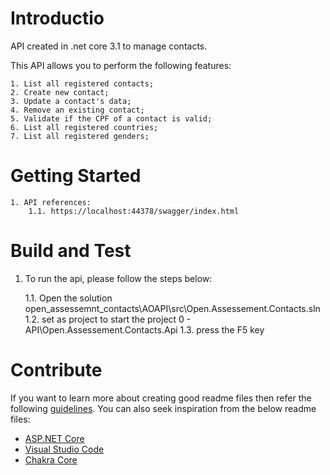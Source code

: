# Introductio
API created in .net core 3.1 to manage contacts.

This API allows you to perform the following features:
    
    1. List all registered contacts;
    2. Create new contact;
    3. Update a contact's data;
    4. Remove an existing contact;
    5. Validate if the CPF of a contact is valid;
    6. List all registered countries;
    7. List all registered genders;
# Getting Started
    1. API references:
        1.1. https://localhost:44378/swagger/index.html 

# Build and Test

1. To run the api, please follow the steps below:
    
    1.1. Open the solution open_assessemnt_contacts\AOAPI\src\Open.Assessement.Contacts.sln
    1.2. set as project to start the project 0 - API\Open.Assessement.Contacts.Api
    1.3. press the F5 key

# Contribute


If you want to learn more about creating good readme files then refer the following [guidelines](https://www.visualstudio.com/en-us/docs/git/create-a-readme). You can also seek inspiration from the below readme files:
- [ASP.NET Core](https://github.com/aspnet/Home)
- [Visual Studio Code](https://github.com/Microsoft/vscode)
- [Chakra Core](https://github.com/Microsoft/ChakraCore)